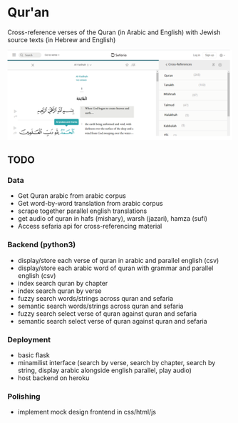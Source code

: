 # Qur'an
Cross-reference verses of the  Quran (in Arabic and English) with Jewish source texts (in Hebrew and English)

![](design/interface.png)


## TODO

### Data
- Get Quran arabic from arabic corpus
- Get word-by-word translation from arabic corpus
- scrape together parallel english translations 
- get audio of quran in hafs (mishary), warsh (jazari), hamza (sufi)
- Access sefaria api for cross-referencing material

### Backend (python3)
- display/store each verse of quran in arabic and parallel english (csv)
- display/store each arabic word of quran with grammar and parallel english (csv)
- index search quran by chapter
- index search quran by verse
- fuzzy search words/strings across quran and sefaria
- semantic search words/strings across quran and sefaria
- fuzzy search select verse of quran against quran and sefaria
- semantic search select verse of quran against quran and sefaria

### Deployment
- basic flask
- minamilist interface (search by verse, search by chapter, search by string, display arabic alongside english parallel, play audio)
- host backend on heroku

### Polishing
- implement mock design frontend in css/html/js
